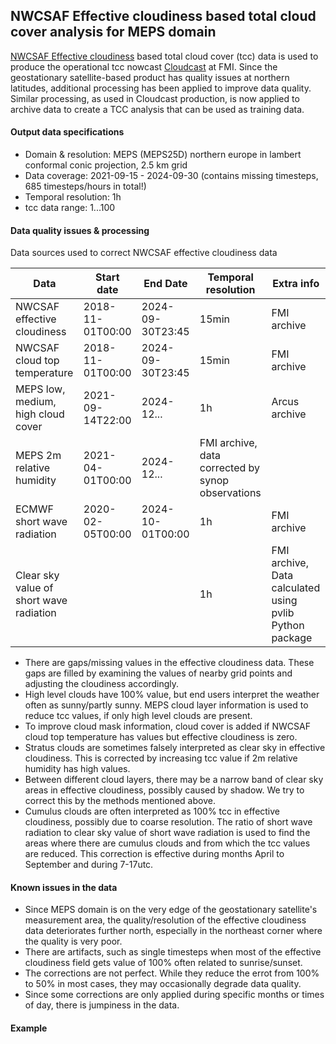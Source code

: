 ## NWCSAF Effective cloudiness based total cloud cover analysis for MEPS domain
[NWCSAF Effective cloudiness](https://www.nwcsaf.org/ctth_description#2.-%20CTTH%20algorithm%20summary%20description) based total cloud cover (tcc) data is used to produce the operational tcc nowcast [Cloudcast](https://github.com/fmidev/cloudcast/tree/main) at FMI. 
Since the geostationary satellite-based product has quality issues at northern latitudes, additional processing has been applied to improve data quality. Similar processing, as used in Cloudcast production, is now applied to archive data to create a TCC analysis that can be used as training data.

#### Output data specifications
- Domain & resolution: MEPS (MEPS25D) northern europe in lambert conformal conic projection, 2.5 km grid
- Data coverage: 2021-09-15 - 2024-09-30 (contains missing timesteps, 685 timesteps/hours in total!)
- Temporal resolution: 1h
- tcc data range: 1...100

#### Data quality issues & processing
Data sources used to correct NWCSAF effective cloudiness data

| Data | Start date | End Date | Temporal resolution | Extra info |
| --- | --- | --- | --- | --- |
| NWCSAF effective cloudiness | 2018-11-01T00:00  | 2024-09-30T23:45 | 15min | FMI archive |
| NWCSAF cloud top temperature | 2018-11-01T00:00 | 2024-09-30T23:45 | 15min | FMI archive |
| MEPS low, medium, high cloud cover | 2021-09-14T22:00 | 2024-12... | 1h | Arcus archive |
| MEPS 2m relative humidity | 2021-04-01T00:00  | 2024-12... | FMI archive, data corrected by synop observations |
| ECMWF short wave radiation | 2020-02-05T00:00  | 2024-10-01T00:00 | 1h | FMI archive |
| Clear sky value of short wave radiation | | | 1h | FMI archive, Data calculated using pvlib Python package |

- There are gaps/missing values in the effective cloudiness data. These gaps are filled by examining the values of nearby grid points and adjusting the cloudiness accordingly.
- High level clouds have 100% value, but end users interpret the weather often as sunny/partly sunny. MEPS cloud layer information is used to reduce tcc values, if only high level clouds are present. 
- To improve cloud mask information, cloud cover is added if NWCSAF cloud top temperature has values but effective cloudiness is zero.
- Stratus clouds are sometimes falsely interpreted as clear sky in effective cloudiness. This is corrected by increasing tcc value if 2m relative humidity has high values.
- Between different cloud layers, there may be a narrow band of clear sky areas in effective cloudiness, possibly caused by shadow. We try to correct this by the methods mentioned above.
- Cumulus clouds are often interpreted as 100% tcc in effective cloudiness, possibly due to coarse resolution. The ratio of short wave radiation to clear sky value of short wave radiation is used to find the areas where there are cumulus clouds and from which the tcc values are reduced. This correction is effective during months April to September and during 7-17utc.  

#### Known issues in the data
- Since MEPS domain is on the very edge of the geostationary satellite's measurement area, the quality/resolution of the effective cloudiness data deteriorates further north, especially in the northeast corner where the quality is very poor.
- There are artifacts, such as single timesteps when most of the effective cloudiness field gets value of 100% often related to sunrise/sunset.
- The corrections are not perfect. While they reduce the errot from 100% to 50% in most cases, they may occasionally degrade data quality.
- Since some corrections are only applied during specific months or times of day, there is jumpiness in the data. 
     
#### Example



&nbsp;

&nbsp;
